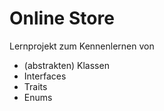 # Online Store

Lernprojekt zum Kennenlernen von

- (abstrakten) Klassen
- Interfaces
- Traits
- Enums
